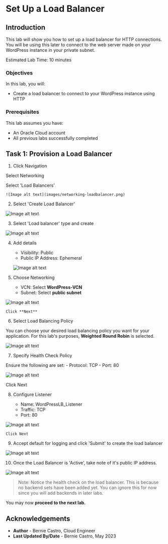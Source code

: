 # Set Up a Load Balancer

## Introduction

This lab will show you how to set up a load balancer for HTTP connections. You will be using this later to connect to the web server made on your WordPress instance in your private subnet.

Estimated Lab Time: 10 minutes

### Objectives

In this lab, you will:
* Create a load balancer to connect to your WordPress instance using HTTP

### Prerequisites

This lab assumes you have:
* An Oracle Cloud account
* All previous labs successfully completed

## Task 1: Provision a Load Balancer

1. Click Navigation



  Select Networking



  Select 'Load Balancers'

	![Image alt text](images/networking-loadbalancer.png)

2. Select 'Create Load Balancer'

  ![Image alt text](images/loadbalancer-create.png)

3. Select 'Load balancer' type and create

  ![Image alt text](images/loadbalancer-type.png)

4. Add details



    - Visibility: Public
    - Public IP Address: Ephemeral

    ![Image alt text](images/loadbalancer-details.png)

5. Choose Networking



    - VCN: Select **WordPress-VCN**
    - Subnet: Select **public subnet**

  ![Image alt text](images/loadbalancer-networking.png)



    Click **Next**

6. Select Load Balancing Policy



  You can choose your desired load balancing policy you want for your application. For this lab's purposes, **Weighted Round Robin** is selected.

  ![Image alt text](images/loadbalancer-policy.png)

7. Specify Health Check Policy



  Ensure the following are set:
    - Protocol: TCP
    - Port: 80

  ![Image alt text](images/loadbalancer-healthcheck.png)



  Click Next

8. Configure Listener



    - Name: WordPressLB_Listener
    - Traffic: TCP
    - Port: 80

  ![Image alt text](images/load-balancer-listener.png)



    Click Next

9. Accept default for logging and click 'Submit' to create the load balancer

  ![Image alt text](images/loadbalancer-provisioning.png)

10. Once the Load Balancer is 'Active', take note of it's public IP address.

  ![Image alt text](images/loadbalancer-active.png)

  > Note: Notice the health check on the load balancer. This is because no backend sets have been added yet. You can ignore this for now since you will add backends in later labs.

You may now **proceed to the next lab.**

## Acknowledgements
* **Author** - Bernie Castro, Cloud Engineer
* **Last Updated By/Date** - Bernie Castro, May 2023
